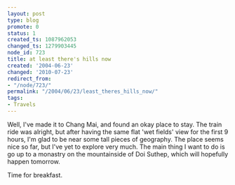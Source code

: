 ```yaml
---
layout: post
type: blog
promote: 0
status: 1
created_ts: 1087962053
changed_ts: 1279903445
node_id: 723
title: at least there's hills now
created: '2004-06-23'
changed: '2010-07-23'
redirect_from:
- "/node/723/"
permalink: "/2004/06/23/least_theres_hills_now/"
tags:
- Travels
---
```

Well, I've made it to Chang Mai, and found an okay place to stay.  The train ride was alright, but after having the same flat 'wet fields' view for the first 9 hours, I'm glad to be near some tall pieces of geography.  The place seems nice so far, but I've yet to explore very much.  The main thing I want to do is go up to a monastry on the mountainside of Doi Suthep, which will hopefully happen tomorrow.  

Time for breakfast.

